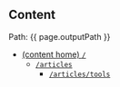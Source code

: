 ## Content
Path: {{ page.outputPath }}

- [(content home) `/`](/)
  - [`/articles`](/articles)
    - [`/articles/tools`](/articles/tools)